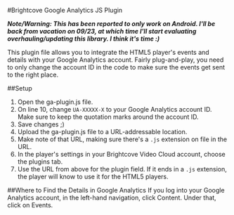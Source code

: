 #Brightcove Google Analytics JS Plugin

***Note/Warning: This has been reported to only work on Android. I'll be back from vacation on 09/23, at which time I'll start evaluating overhauling/updating this library. I think it's time :)***

This plugin file allows you to integrate the HTML5 player's events and details with your Google Analytics account. Fairly plug-and-play, you need to only change the account ID in the code to make sure the events get sent to the right place.

##Setup
1.  Open the ga-plugin.js file.
2.  On line 10, change `UA-XXXXX-X` to your Google Analytics account ID. Make sure to keep the quotation marks around the account ID.
3.  Save changes ;)
4.  Upload the ga-plugin.js file to a URL-addressable location.
5.  Make note of that URL, making sure there's a `.js` extension on file in the URL.
6.  In the player's settings in your Brightcove Video Cloud account, choose the plugins tab.
7.  Use the URL from above for the plugin field. If it ends in a `.js` extension, the player will know to use it for the HTML5 players.

##Where to Find the Details in Google Analytics
If you log into your Google Analytics account, in the left-hand navigation, click Content. Under that, click on Events.
